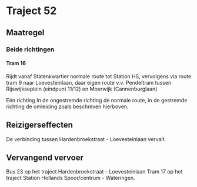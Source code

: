 # Traject 52
## Maatregel
### Beide richtingen

#### Tram 16
Rijdt vanaf Statenkwartier normale route tot Station HS, vervolgens via route tram 9 naar Loevesteinlaan, daar eigen route v.v.
Pendeltram tussen Rijswijkseplein (eindpunt 11/12) en Moerwijk (Cannenburglaan)

Eén richting
In de ongestremde richting de normale route, in de gestremde richting de omleiding zoals beschreven hierboven.

## Reizigerseffecten
De verbinding tussen Hardenbroekstraat - Loevesteinlaan vervalt.

## Vervangend vervoer
Bus 23 op het traject Hardenbroekstraat – Loevesteinlaan
Tram 17 op het traject Station Hollands Spoor/centrum - Wateringen.



